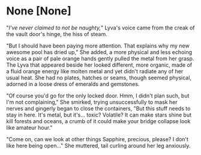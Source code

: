 # None [None]
"*I've never claimed to not be naughty,*" Lyva's voice came from the creak of the vault door's hinge, the hiss of steam.    

"But I should have been paying more attention. That explains why my new awesome pool has dried up," She added, a more physical and less echoing voice as a pair of pale orange hands gently pulled the metal from her grasp. The Lyva that appeared beside her looked different, more organic, made of a fluid orange energy like molten metal and yet didn't radiate any of her usual heat. She had no plates, hatches or seams, though seemed physical, adorned in a loose dress of emeralds and gemstones.    

"Of course you'd go for the only locked door. Hmm, I didn't plan such, but I'm not complaining," She smirked, trying unsuccessfully to mask her nerves and gingerly began to close the containers, "But this stuff needs to stay in here. It's metal, but it's... toxic? Volatile? It can make stars shine but kill forests and oceans, a crumb of it could make your bridge collapse look like amateur hour."    

"Come on, can we look at other things Sapphire, precious, please? I don't like here being open..." She muttered, tail curling around her leg anxiously.

